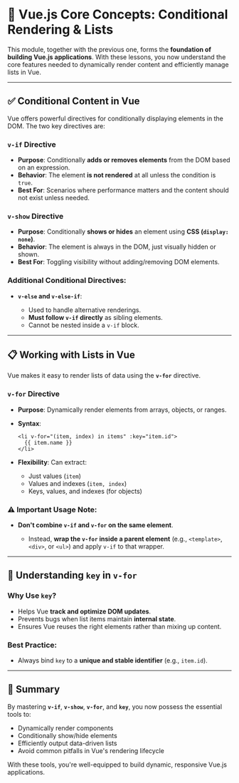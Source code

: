 # 🧱 Vue.js Core Concepts: Conditional Rendering & Lists

This module, together with the previous one, forms the **foundation of building Vue.js applications**. With these lessons, you now understand the core features needed to dynamically render content and efficiently manage lists in Vue.

---

## ✅ Conditional Content in Vue

Vue offers powerful directives for conditionally displaying elements in the DOM. The two key directives are:

### **`v-if` Directive**

* **Purpose**: Conditionally **adds or removes elements** from the DOM based on an expression.
* **Behavior**: The element **is not rendered** at all unless the condition is `true`.
* **Best For**: Scenarios where performance matters and the content should not exist unless needed.

### **`v-show` Directive**

* **Purpose**: Conditionally **shows or hides** an element using **CSS (`display: none`)**.
* **Behavior**: The element is always in the DOM, just visually hidden or shown.
* **Best For**: Toggling visibility without adding/removing DOM elements.

### Additional Conditional Directives:

* **`v-else` and `v-else-if`**:

  * Used to handle alternative renderings.
  * **Must follow `v-if` directly** as sibling elements.
  * Cannot be nested inside a `v-if` block.

---

## 📋 Working with Lists in Vue

Vue makes it easy to render lists of data using the **`v-for`** directive.

### **`v-for` Directive**

* **Purpose**: Dynamically render elements from arrays, objects, or ranges.
* **Syntax**:

  ```vue
  <li v-for="(item, index) in items" :key="item.id">
    {{ item.name }}
  </li>
  ```
* **Flexibility**: Can extract:

  * Just values (`item`)
  * Values and indexes (`item, index`)
  * Keys, values, and indexes (for objects)

### ⚠️ Important Usage Note:

* **Don't combine `v-if` and `v-for` on the same element**.

  * Instead, **wrap the `v-for` inside a parent element** (e.g., `<template>`, `<div>`, or `<ul>`) and apply `v-if` to that wrapper.

---

## 🔑 Understanding `key` in `v-for`

### Why Use `key`?

* Helps Vue **track and optimize DOM updates**.
* Prevents bugs when list items maintain **internal state**.
* Ensures Vue reuses the right elements rather than mixing up content.

### Best Practice:

* Always bind `key` to a **unique and stable identifier** (e.g., `item.id`).

---

## 🚀 Summary

By mastering **`v-if`**, **`v-show`**, **`v-for`**, and **`key`**, you now possess the essential tools to:

* Dynamically render components
* Conditionally show/hide elements
* Efficiently output data-driven lists
* Avoid common pitfalls in Vue's rendering lifecycle

With these tools, you're well-equipped to build dynamic, responsive Vue.js applications.
